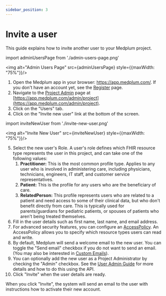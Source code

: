 ```yaml
---
sidebar_position: 3
---
```


# Invite a user

This guide explains how to invite another user to your Medplum project.

import adminUsersPage from './admin-users-page.png'

<img alt="Admin Users Page" src={adminUsersPage} style={{maxWidth: "75%"}}/>

1. Open the Medplum app in your browser: https://app.medplum.com/. If you don't have an account yet, see the [Register](../tutorials/register) page.
2. Navigate to the [Project Admin](https://app.medplum.com/admin/project) page at [https://app.medplum.com/admin/project](https://app.medplum.com/admin/project).
3. Click on the "Users" tab.
4. Click on the "Invite new user" link at the bottom of the screen.

import inviteNewUser from './invite-new-user.png'

<img alt="Invite New User" src={inviteNewUser} style={{maxWidth: "75%"}}/>

5. Select the new user's Role. A user's role defines which FHIR resource type represents the user in this project, and can take one of the following values:
   1. **Practitioner:** This is the most common profile type. Applies to any user who is involved in administering care, including physicians, technicians, engineers, IT staff, and customer service representatives.
   2. **Patient:** This is the profile for any users who are the beneficiary of care.
   3. **RelatedPerson:** This profile represents users who are related to a patient and need access to some of their clinical data, but who don't benefit directly from care. This is typically used for parents/guardians for pediatric patients, or spouses of patients who aren't being treated themselves.
6. Fill in the user details such as first name, last name, and email address.
7. For advanced security features, you can configure an [AccessPolicy](/docs/access/access-policies). An AccessPolicy allows you to specify which resource types users can read and write.
8. By default, Medplum will send a welcome email to the new user. You can toggle the "Send email" checkbox if you do not want to send an email. (You may also be interested in [Custom Emails](/docs/auth/custom-emails)).
9. You can optionally add the new user as a Project Administrator by checking the "Admin" checkbox. See the [User Admin Guide](https://www.medplum.com/docs/user-management#user-administration-via-medplum-app) for more details and how to do this using the API.
10. Click "Invite" when the user details are ready.

When you click "Invite", the system will send an email to the user with instructions how to activate their new account.
